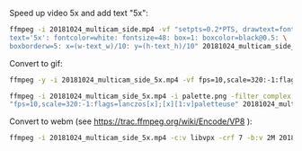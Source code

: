 Speed up video 5x and add text "5x":

```bash
ffmpeg -i 20181024_multicam_side.mp4 -vf "setpts=0.2*PTS, drawtext=fontfile=/usr/share/fonts/truetype/droid/DroidSans-Bold.ttf: \
text='5x': fontcolor=white: fontsize=48: box=1: boxcolor=black@0.5: \
boxborderw=5: x=(w-text_w)/10: y=(h-text_h)/10" 20181024_multicam_side_5x.mp4
```

Convert to gif:

```bash
ffmpeg -y -i 20181024_multicam_side_5x.mp4 -vf fps=10,scale=320:-1:flags=lanczos,palettegen palette.png

ffmpeg -i 20181024_multicam_side_5x.mp4 -i palette.png -filter_complex \
"fps=10,scale=320:-1:flags=lanczos[x];[x][1:v]paletteuse" 20181024_multicam_side_5x.gif
```

Convert to webm (see https://trac.ffmpeg.org/wiki/Encode/VP8 ):

```bash
ffmpeg -i 20181024_multicam_side_5x.mp4 -c:v libvpx -crf 7 -b:v 2M 20181024_multicam_side_5x.webm
```
